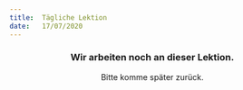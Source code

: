 ```yaml
---
title:  Tägliche Lektion
date:   17/07/2020
---
```


### <center>Wir arbeiten noch an dieser Lektion.</center>
<center>Bitte komme später zurück.</center>